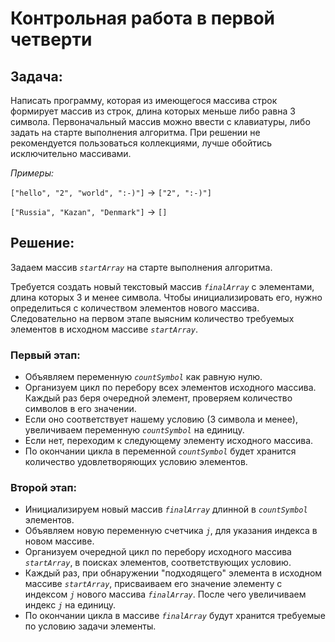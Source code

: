 # Контрольная работа в первой четверти

## Задача:

Написать программу, которая из имеющегося массива строк формирует массив из строк, длина которых меньше
либо равна 3 символа. Первоначальный массив можно ввести с клавиатуры, либо задать на старте выполнения
алгоритма. При решении не рекомендуется пользоваться коллекциями, лучше обойтись исключительно
массивами.

*Примеры:*

`["hello", "2", "world", ":-)"]` -> `["2", ":-)"]`

`["Russia", "Kazan", "Denmark"]` -> `[]`

## Решение:

Задаем массив *`startArray`* на старте выполнения алгоритма.

Требуется создать новый текстовый массив *`finalArray`* с элементами, длина которых 3 и менее символа. Чтобы инициализировать его, нужно определиться с количеством элементов нового массива. Следовательно на первом этапе выясним количество требуемых элементов в исходном массиве *`startArray`*.

### Первый этап:
* Объявляем переменную *`countSymbol`* как равную нулю. 
* Организуем цикл по перебору всех элементов исходного массива. 
Каждый раз беря очередной  элемент, проверяем количество символов в его значении. 
* Если оно соответствует нашему условию (3 символа и менее), увеличиваем переменную *`countSymbol`* на единицу. 
* Если нет, переходим к следующему элементу исходного массива. 
* По окончании цикла в переменной *`countSymbol`* будет хранится количество удовлетворяющих условию элементов.

### Второй этап:
* Инициализируем новый массив *`finalArray`* длинной в *`countSymbol`* элементов.
* Объявляем новую переменную счетчика *`j`*, для указания индекса в новом массиве.
* Организуем очередной цикл по перебору исходного массива *`startArray`*, в поисках элементов, соответствующих условию.
* Каждый раз, при обнаружении "подходящего" элемента в исходном массиве *`startArray`*, присваиваем его значение элементу с индексом *`j`* нового массива *`finalArray`*. После чего увеличиваем индекс *`j`* на единицу.
* По окончании цикла в массиве *`finalArray`* будут хранится требуемые по условию задачи элементы.